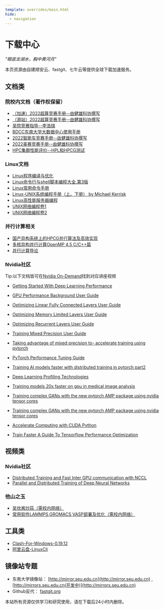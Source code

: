 ```yaml
---
template: overrides/main.html
hide:
  - navigation
---
```

# 下载中心

*"眼底龙湖水，胸中黄河月"*


本页资源由自建顺安云、fastgit、七牛云等提供全球下载加速服务。

## 文档类

### 院校内文档（著作权保留）
- [（加速）2022超算竞赛手册--由健雄科协撰写](https://qiniuyun.hrlee.cn/%E7%AB%9E%E8%B5%9B%E6%89%8B%E5%86%8C%E4%B9%8BASC%E8%B6%85%E7%AE%97.pdf)
- [（源站）2022超算竞赛手册--由健雄科协撰写](../download/竞赛手册之ASC超算.pdf)
- [吴院竞赛指导--李浩瑞](https://qiniuyun.hrlee.cn/%E5%90%B4%E9%99%A2%E7%AB%9E%E8%B5%9B%E6%8C%87%E5%AF%BC-%E6%9D%8E%E6%B5%A9%E7%91%9E.pptx)
- [BDCC东南大学大数据中心使用手册](https://qiniuyun.hrlee.cn/6377621343334617284032970.pdf)
- [2022智能车竞赛手册--由健雄科协撰写](https://qiniuyun.hrlee.cn/%E7%AB%9E%E8%B5%9B%E6%89%8B%E5%86%8C%E4%B9%8B%E6%99%BA%E8%83%BD%E8%BD%A6.pdf)
- [2022美赛竞赛手册--由健雄科协撰写](https://qiniuyun.hrlee.cn/%E7%AB%9E%E8%B5%9B%E6%89%8B%E5%86%8C%E4%B9%8B%E6%95%B0%E6%A8%A1%E7%BE%8E%E8%B5%9B.pdf)
- [HPC集群性能评价--HPL和HPCG测试](http://r8tgaff7g.hd-bkt.clouddn.com/HPC%E9%9B%86%E7%BE%A4%E6%80%A7%E8%83%BD%E8%AF%84%E4%BB%B7--HPL%E5%92%8CHPCG%E6%B5%8B%E8%AF%95.pdf)

### Linux文档
- [Linux程序编译与优化](https://qiniuyun.hrlee.cn/Linux%E7%A8%8B%E5%BA%8F%E7%BC%96%E8%AF%91%E4%B8%8E%E4%BC%98%E5%8C%96.pdf)
- [Linux命令行与shell脚本编程大全.第3版](http://qiniuyun.hrlee.cn/Linux%E5%91%BD%E4%BB%A4%E8%A1%8C%E4%B8%8Eshell%E8%84%9A%E6%9C%AC%E7%BC%96%E7%A8%8B%E5%A4%A7%E5%85%A8.%E7%AC%AC3%E7%89%88.pdf)
- [Linux常用命令手册](http://qiniuyun.hrlee.cn/Linux%E5%B8%B8%E7%94%A8%E5%91%BD%E4%BB%A4%E6%89%8B%E5%86%8C.pdf)
- [Linux-UNIX系统编程手册（上、下册） by Michael Kerrisk](https://qiniuyun.hrlee.cn/ASC/Linux-UNIX%E7%B3%BB%E7%BB%9F%E7%BC%96%E7%A8%8B%E6%89%8B%E5%86%8C%EF%BC%88%E4%B8%8A%E3%80%81%E4%B8%8B%E5%86%8C%EF%BC%89%20by%20Michael%20Kerrisk%20%28z-lib.org%29.pdf)
- [Linux高性能服务器编程](https://qiniuyun.hrlee.cn/ASC/Linux%E9%AB%98%E6%80%A7%E8%83%BD%E6%9C%8D%E5%8A%A1%E5%99%A8%E7%BC%96%E7%A8%8B.pdf)
- [UNIX网络编程卷1](https://qiniuyun.hrlee.cn/ASC/UNIX%E7%BD%91%E7%BB%9C%E7%BC%96%E7%A8%8B%E5%8D%B71--%E5%A5%97%E6%8E%A5%E5%8F%A3%EF%BC%88%E7%AC%AC2%E7%89%88%EF%BC%89.pdf)
- [UNIX网络编程卷2](https://seuhpcwiki.oss-cn-nanjing.aliyuncs.com/ASC_UNIX%E7%BD%91%E7%BB%9C%E7%BC%96%E7%A8%8B%E5%8D%B72--%E8%BF%9B%E7%A8%8B%E9%97%B4%E9%80%9A%E4%BF%A1%EF%BC%88%E7%AC%AC2%E7%89%88%EF%BC%89%20%281%29.pdf?Expires=1733296880&OSSAccessKeyId=TMP.3KgcU1WvTVp7vNqXvzvTXvDFaeQ8Q8Nkr9dtPDnGzqKoS8QBPRTwfhHHHcH1XHWXKivFWQzxG7Y3BSD37DdBc3nrxpn8Ah&Signature=0kJL%2B99xyzoJ0GcIHkqGpZ3R9jc%3D)

### 并行计算相关
- [国产异构系统上的HPCG并行算法及高效实现](http://qiniuyun.hrlee.cn/%E5%9B%BD%E4%BA%A7%E5%BC%82%E6%9E%84%E7%B3%BB%E7%BB%9F%E4%B8%8A%E7%9A%84HPCG%E5%B9%B6%E8%A1%8C%E7%AE%97%E6%B3%95%E5%8F%8A%E9%AB%98%E6%95%88%E5%AE%9E%E7%8E%B0.pdf)
- [多核异构并行计算OpenMP 4.5 C/C++篇](https://seuhpcwiki.oss-cn-nanjing.aliyuncs.com/ASC_%E5%A4%9A%E6%A0%B8%E5%BC%82%E6%9E%84%E5%B9%B6%E8%A1%8C%E8%AE%A1%E7%AE%97OpenMP%204.5%20C_C%2B%2B%E7%AF%87%20by%20%E9%9B%B7%E6%B4%AA%20%28z-lib.org%29%20%281%29.pdf?Expires=1733296922&OSSAccessKeyId=TMP.3KgcU1WvTVp7vNqXvzvTXvDFaeQ8Q8Nkr9dtPDnGzqKoS8QBPRTwfhHHHcH1XHWXKivFWQzxG7Y3BSD37DdBc3nrxpn8Ah&Signature=oZWsQdyYAIFTo%2BdVnW1xRQokJx0%3D)
- [并行计算导论](https://seuhpcwiki.oss-cn-nanjing.aliyuncs.com/%E5%B9%B6%E8%A1%8C%E8%AE%A1%E7%AE%97%E5%AF%BC%E8%AE%BA%20by%20Ananth%20Grama%20George%20Karypis%20%E5%BC%A0%E6%AD%A6%20%E6%AF%9B%E5%9B%BD%E5%8B%87%20Anshul%20Gupta%20Vipin%20Kumar%20%E7%A8%8B%E6%B5%B7%E8%8B%B1%20%28z-lib.org%29.pdf?Expires=1733296854&OSSAccessKeyId=TMP.3KgcU1WvTVp7vNqXvzvTXvDFaeQ8Q8Nkr9dtPDnGzqKoS8QBPRTwfhHHHcH1XHWXKivFWQzxG7Y3BSD37DdBc3nrxpn8Ah&Signature=3GUj8OLuFaCmaweBZLFvomUnVfI%3D)

### Nvidia社区

Tip:以下文档皆可在[Nvidia On-Demand](https://www.nvidia.cn/on-demand/)找到对应讲座视频

- [Getting Started With Deep Learning Performance](https://qiniuyun.hrlee.cn/ASC/Getting-Started-With-Deep-Learning-Performance.pdf)
  
- [GPU Performance Background User Guide](https://qiniuyun.hrlee.cn/ASC/GPU-Performance-Background-User-Guide.pdf)
  
- [Optimizing Linear Fully Connected Layers User Guide](https://qiniuyun.hrlee.cn/ASC/Optimizing-Linear-Fully-Connected-Layers-User-Guide.pdf)
  
- [Optimizing Memory Limited Layers User Guide](https://qiniuyun.hrlee.cn/ASC/Optimizing-Memory-Limited-Layers-User-Guide.pdf)
  
- [Optimizing Recurrent Layers User Guide](https://qiniuyun.hrlee.cn/ASC/Optimizing-Recurrent-Layers-User-Guide.pdf)
  
- [Training Mixed Precision User Guide](https://qiniuyun.hrlee.cn/ASC/Training-Mixed-Precision-User-Guide.pdf)
  
- [Taking advantage of mixed precision to- accelerate training using pytorch](https://qiniuyun.hrlee.cn/ASC/Taking-advantage-of-mixed-precision-to-accelerate-training-using-pytorch.pdf)

- [PyTorch Performance Tuning Guide](https://qiniuyun.hrlee.cn/ASC/PyTorch-Performance-Tuning-Guide.pdf)

- [Training AI models faster with distributed training in pytorch part2](https://qiniuyun.hrlee.cn/ASC/Training-AI-models-faster-with-distributed-training-in-pytorch-part2.pdf)
  
- [Deep Learning Profiling Technologies](https://qiniuyun.hrlee.cn/ASC/Deep-Learning-Profiling-Technologies.pdf)
  
- [Training models 20x faster on gpu in medical image analysis](https://qiniuyun.hrlee.cn/ASC/Training-models-20x-faster-on-gpu-in-medical-image-analysis.pdf)
  
- [Training complex GANs with the new pytorch AMP package using nvidia tensor cores](https://qiniuyun.hrlee.cn/ASC/Training-complex-GANs-with-the-new-pytorch-AMP-package-using-nvidia-tensor-cores.pdf)
  
- [Training complex GANs with the new pytorch AMP package using nvidia tensor cores](https://qiniuyun.hrlee.cn/ASC/Accelerated-Computing-with-Standard-C++-Python-and-Fortran.pdf)
  
- [Accelerate Computing with CUDA Python](https://qiniuyun.hrlee.cn/ASC/Accelerate-Computing-with-CUDA-Python.pdf)
  
- [Train Faster A Guide To Tensorflow Performance Optimization](https://qiniuyun.hrlee.cn/ASC/Train-Faster-A-Guide-To-Tensorflow-Performance-Optimization.pdf)

## 视频类

### Nvidia社区
- [Distributed Training and Fast Inter GPU communication with NCCL](https://qiniuyun.hrlee.cn/ASC/Distributed-Training-and-Fast-Inter-GPU-communication-with-NCCL.ts)
- [Parallel and Distributed Training of Deep Neural Networks](https://qiniuyun.hrlee.cn/ASC/Parallel-and-Distributed-Training-of-Deep-Neural-Networks.ts)


### 他山之玉

- [吴坎酱炒蒜（需校内网络）](https://pan.seu.edu.cn:443/link/793D91F65D342CE43F6A18AB894CE269)
- [常用软件LAMMPS,GROMACS,VASP部署及优化（需校内网络）](https://pan.seu.edu.cn:443/link/8DDD1377BDCD4CE0A5A1EE2943C98F05)

## 工具类
- [Clash-For-Windows-0.19.12](https://download.fastgit.org/Fndroid/clash_for_windows_pkg/releases/download/0.19.12/Clash.for.Windows.Setup.0.19.12.exe)
- [阿里云盘-LinuxCli](https://github.com/wxy1343/aliyunpan)

## 镜像站专题

- 东南大学镜像站： [http://mirror.seu.edu.cn](http://mirror.seu.edu.cn) , [http://mirrors.seu.edu.cn(开发中)](http://mirrors.seu.edu.cn)
- Github反代： [fastgit.org](http://fastgit.org)


本站所有资源仅供学习和研究使用，请在下载后24小时内删除。
